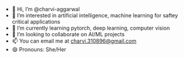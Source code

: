 - 👋 Hi, I’m @charvi-aggarwal
- 👀 I’m interested in artificial intelligence, machine learning for saftey critical applications
- 🌱 I’m currently learning pytorch, deep learning, computer vision
- 💞️ I’m looking to collaborate on AI/ML projects 
- 📫 You can email me at charvi.310896@gmail.com
- 😄 Pronouns: She/Her

<!---
charvi-aggarwal/charvi-aggarwal is a ✨ special ✨ repository because its `README.md` (this file) appears on your GitHub profile.
You can click the Preview link to take a look at your changes.
--->
